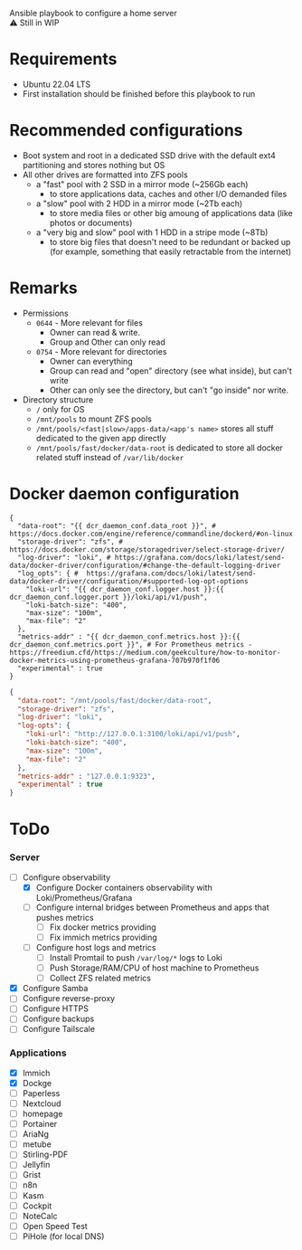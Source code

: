 Ansible playbook to configure a home server <br/>
⚠️ Still in WIP

# Requirements

- Ubuntu 22.04 LTS
- First installation should be finished before this playbook to run

# Recommended configurations
- Boot system and root in a dedicated SSD drive with the default ext4 partitioning and stores nothing but OS
- All other drives are formatted into ZFS pools
  - a "fast" pool with 2 SSD in a mirror mode (~256Gb each)
    - to store applications data, caches and other I/O demanded files
  - a "slow" pool with 2 HDD in a mirror mode (~2Tb each)
    - to store media files or other big amoung of applications data (like photos or documents)
  - a "very big and slow" pool with 1 HDD in a stripe mode (~8Tb)
    - to store big files that doesn't need to be redundant or backed up (for example, something that easily retractable from the internet)
  
# Remarks
- Permissions
  - `0644` - More relevant for files
    - Owner can read & write. 
    - Group and Other can only read
  - `0754` - More relevant for directories
    - Owner can everything
    - Group can read and "open" directory (see what inside), but can't write
    - Other can only see the directory, but can't "go inside" nor write.
- Directory structure
  - `/` only for OS
  - `/mnt/pools` to mount ZFS pools
  - `/mnt/pools/<fast|slow>/apps-data/<app's name>` stores all stuff dedicated to the given app directly
  - `/mnt/pools/fast/docker/data-root` is dedicated to store all docker related stuff instead of `/var/lib/docker`

# Docker daemon configuration

```jsonc
{
  "data-root": "{{ dcr_daemon_conf.data_root }}", # https://docs.docker.com/engine/reference/commandline/dockerd/#on-linux
  "storage-driver": "zfs", #  https://docs.docker.com/storage/storagedriver/select-storage-driver/
  "log-driver": "loki", # https://grafana.com/docs/loki/latest/send-data/docker-driver/configuration/#change-the-default-logging-driver
  "log_opts": { #  https://grafana.com/docs/loki/latest/send-data/docker-driver/configuration/#supported-log-opt-options
    "loki-url": "{{ dcr_daemon_conf.logger.host }}:{{ dcr_daemon_conf.logger.port }}/loki/api/v1/push",
    "loki-batch-size": "400",
    "max-size": "100m",
    "max-file": "2"
  },
  "metrics-addr" : "{{ dcr_daemon_conf.metrics.host }}:{{ dcr_daemon_conf.metrics.port }}", # For Prometheus metrics - https://freedium.cfd/https://medium.com/geekculture/how-to-monitor-docker-metrics-using-prometheus-grafana-707b970f1f06
  "experimental" : true
}
```

```json
{
  "data-root": "/mnt/pools/fast/docker/data-root",
  "storage-driver": "zfs",
  "log-driver": "loki",
  "log-opts": {
    "loki-url": "http://127.0.0.1:3100/loki/api/v1/push",
    "loki-batch-size": "400",
    "max-size": "100m",
    "max-file": "2"
  },
  "metrics-addr" : "127.0.0.1:9323",
  "experimental" : true
}
```

# ToDo

### Server
- [ ] Configure observability
  - [x] Configure Docker containers observability with Loki/Prometheus/Grafana
  - [ ] Configure internal bridges between Prometheus and apps that pushes metrics
    - [ ] Fix docker metrics providing
    - [ ] Fix immich metrics providing
  - [ ] Configure host logs and metrics
    - [ ] Install Promtail to push `/var/log/*` logs to Loki
    - [ ] Push Storage/RAM/CPU of host machine to Prometheus
    - [ ] Collect ZFS related metrics
- [x] Configure Samba
- [ ] Configure reverse-proxy
- [ ] Configure HTTPS
- [ ] Configure backups
- [ ] Configure Tailscale
### Applications
- [x] Immich
- [x] Dockge
- [ ] Paperless
- [ ] Nextcloud
- [ ] homepage
- [ ] Portainer
- [ ] AriaNg
- [ ] metube
- [ ] Stirling-PDF
- [ ] Jellyfin
- [ ] Grist
- [ ] n8n
- [ ] Kasm
- [ ] Cockpit
- [ ] NoteCalc
- [ ] Open Speed Test
- [ ] PiHole (for local DNS)
